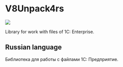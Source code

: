 # V8Unpack4rs

[![](https://img.shields.io/crates/v/v8unpack4rs.svg)](https://crates.io/crates/v8unpack4rs)

Library for work with files of 1C: Enterprise.

## Russian language

Библиотека для работы с файлами 1С: Предприятие.
